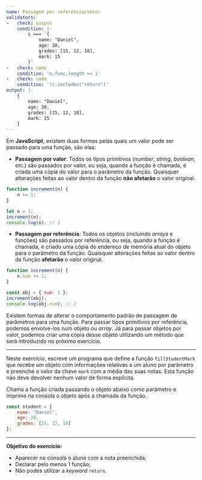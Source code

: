 ```yaml
---
name: Passagem por referência/valor
validators:
-   check: output
    condition: |-
        s === `{
            name: "Daniel",
            age: 20,
            grades: [15, 12, 18],
            mark: 15
        }`
-   check: code
    condition: 'o.func.length >= 1'
-   check: code
    condition: '!c.includes("return")'
output: |-
    {
        name: "Daniel",
        age: 20,
        grades: [15, 12, 18],
        mark: 15
    }
---
```


Em **JavaScript**, existem duas formas pelas quais um valor pode ser passado para uma função, são elas:
- **Passagem por valor**: Todos os tipos primitivos (*number*, *string*, *boolean*, etc.) são passados por valor, ou seja, quando a função é chamada, é criada uma cópia do valor para o parâmetro da função. Quaisquer alterações feitas ao valor dentro da função **não afetarão** o valor original.

```js
function increment(n) {
    n += 1;
}

let n = 1;
increment(n);
console.log(n); // 1
```
- **Passagem por referência**: Todos os objetos (incluindo *arrays* e funções) são passados por referência, ou seja, quando a função é chamada, é criado uma cópia do endereço de memória atual do objeto para o parâmetro da função. Quaisquer alterações feitas ao valor dentro da função **afetarão** o valor original.

```js
function increment(n) {
    n.num += 1;
}

const obj = { num: 1 };
increment(obj);
console.log(obj.num); // 2
```

Existem formas de alterar o comportamento padrão de passagem de parâmetros para uma função. Para passar tipos primitivos por referência, podemos envolve-los num objeto ou *array*. Já para passar objetos por valor, podemos criar uma cópia desse objeto utilizando um método que será introduzido no próximo exercício.

***

Neste exercício, escreve um programa que define a função `fillStudentMark` que recebe um objeto com informações relativas a um aluno por parâmetro e preenche o valor da chave `mark` com a média das suas notas. Esta função não deve devolver nenhum valor de forma explícita.

Chama a função criada passando o objeto abaixo como parâmetro e imprime na consola o objeto após a chamada da função.

```js
const student = {
    name: "Daniel",
    age: 20,
    grades: [15, 12, 18]
};
```

***

**Objetivo do exercício:**
- Aparecer na consola o aluno com a nota preenchida;
- Declarar pelo menos 1 função;
- Não podes utilizar a *keyword* `return`.